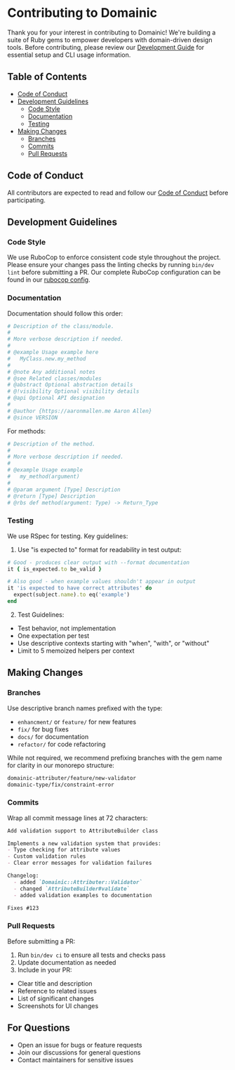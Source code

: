# Contributing to Domainic

Thank you for your interest in contributing to Domainic! We're building a suite of Ruby gems to empower developers with
domain-driven design tools. Before contributing, please review our [Development Guide](./../README.md#development) for
essential setup and CLI usage information.

## Table of Contents

* [Code of Conduct](#code-of-conduct)
* [Development Guidelines](#development-guidelines)
  * [Code Style](#code-style)
  * [Documentation](#documentation)
  * [Testing](#testing)
* [Making Changes](#making-changes)
  * [Branches](#branches)
  * [Commits](#commits)
  * [Pull Requests](#pull-requests)

## Code of Conduct

All contributors are expected to read and follow our [Code of Conduct](./CODE_OF_CONDUCT.md) before participating.

## Development Guidelines

### Code Style

We use RuboCop to enforce consistent code style throughout the project. Please ensure your changes pass the linting
checks by running `bin/dev lint` before submitting a PR. Our complete RuboCop configuration can be found in our
[rubocop config](./../.rubocop.yml).

### Documentation

Documentation should follow this order:

```ruby
# Description of the class/module.
#
# More verbose description if needed.
#
# @example Usage example here
#   MyClass.new.my_method
#
# @note Any additional notes
# @see Related classes/modules
# @abstract Optional abstraction details
# @!visibility Optional visibility details
# @api Optional API designation
#
# @author {https://aaronmallen.me Aaron Allen}
# @since VERSION
```

For methods:

```ruby
# Description of the method.
#
# More verbose description if needed.
#
# @example Usage example
#   my_method(argument)
#
# @param argument [Type] Description
# @return [Type] Description
# @rbs def method(argument: Type) -> Return_Type
```

### Testing

We use RSpec for testing. Key guidelines:

1. Use "is expected to" format for readability in test output:

  ```ruby
  # Good - produces clear output with --format documentation
  it { is_expected.to be_valid }

  # Also good - when example values shouldn't appear in output
  it 'is expected to have correct attributes' do
    expect(subject.name).to eq('example')
  end
```

2. Test Guidelines:
* Test behavior, not implementation
* One expectation per test
* Use descriptive contexts starting with "when", "with", or "without"
* Limit to 5 memoized helpers per context

## Making Changes

### Branches

Use descriptive branch names prefixed with the type:

* `enhancment/` or `feature/` for new features
* `fix/` for bug fixes
* `docs/` for documentation
* `refactor/` for code refactoring

While not required, we recommend prefixing branches with the gem name for clarity in our monorepo structure:

```markdown
domainic-attributer/feature/new-validator
domainic-type/fix/constraint-error
```

### Commits

Wrap all commit message lines at 72 characters:

```markdown
Add validation support to AttributeBuilder class

Implements a new validation system that provides:
- Type checking for attribute values
- Custom validation rules
- Clear error messages for validation failures

Changelog:
  - added `Domainic::Attributer::Validator`
  - changed `AttributeBuilder#validate`
  - added validation examples to documentation

Fixes #123
```

### Pull Requests

Before submitting a PR:

1. Run `bin/dev ci` to ensure all tests and checks pass
2. Update documentation as needed
3. Include in your PR:
* Clear title and description
* Reference to related issues
* List of significant changes
* Screenshots for UI changes

## For Questions

* Open an issue for bugs or feature requests
* Join our discussions for general questions
* Contact maintainers for sensitive issues

